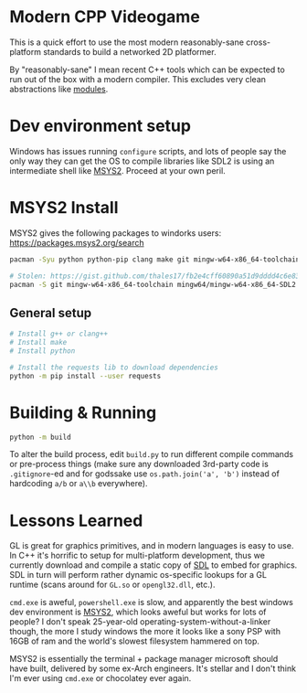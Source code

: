 
# Modern CPP Videogame

This is a quick effort to use the most modern
reasonably-sane cross-platform standards
to build a networked 2D platformer.

By "reasonably-sane" I mean recent C++ tools
which can be expected to run out of the box with a modern
compiler. This excludes very clean abstractions like [modules](https://en.cppreference.com/w/cpp/language/modules).

# Dev environment setup

Windows has issues running `configure` scripts, and lots of people say the only way
they can get the OS to compile libraries like SDL2 is using an intermediate shell like [MSYS2](https://www.msys2.org/).
Proceed at your own peril.

# MSYS2 Install

MSYS2 gives the following packages to windorks users: https://packages.msys2.org/search

```bash
pacman -Syu python python-pip clang make git mingw-w64-x86_64-toolchain mingw-w64-x86_64-gcc

# Stolen: https://gist.github.com/thales17/fb2e4cff60890a51d9dddd4c6e832ad2
pacman -S git mingw-w64-x86_64-toolchain mingw64/mingw-w64-x86_64-SDL2 mingw64/mingw-w64-x86_64-SDL2_mixer mingw64/mingw-w64-x86_64-SDL2_image mingw64/mingw-w64-x86_64-SDL2_ttf mingw64/mingw-w64-x86_64-SDL2_net mingw64/mingw-w64-x86_64-cmake make
```

## General setup

```bash
# Install g++ or clang++
# Install make
# Install python

# Install the requests lib to download dependencies
python -m pip install --user requests

```

# Building & Running

```bash
python -m build
```

To alter the build process, edit `build.py` to run different compile
commands or pre-process things (make sure any downloaded 3rd-party code is `.gitignore`-ed
and for godssake use `os.path.join('a', 'b')` instead of hardcoding `a/b` or `a\\b` everywhere).

# Lessons Learned

GL is great for graphics primitives, and in modern languages is easy to use. In C++ it's horrific to setup for multi-platform development,
thus we currently download and compile a static copy of [SDL](https://github.com/libsdl-org/SDL) to embed for graphics.
SDL in turn will perform rather dynamic os-specific lookups for a GL runtime (scans around for `GL.so` or `opengl32.dll`, etc.).

`cmd.exe` is aweful, `powershell.exe` is slow, and apparently the best windows dev environment is [MSYS2](https://www.msys2.org/),
which looks aweful but works for lots of people? I don't speak 25-year-old operating-system-without-a-linker though, the more I study
windows the more it looks like a sony PSP with 16GB of ram and the world's slowest filesystem hammered on top.

MSYS2 is essentially the terminal + package manager microsoft should have built, delivered by some ex-Arch engineers.
It's stellar and I don't think I'm ever using `cmd.exe` or chocolatey ever again.


